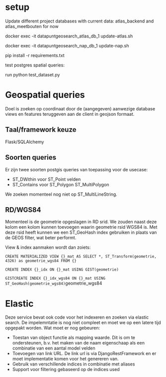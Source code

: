 # setup


Update different project databases with current data:
atlas_backend and atlas_meetbouten for now


   docker exec -it datapuntgeosearch_atlas_db_1 update-atlas.sh

   docker exec -it datapuntgeosearch_nap_db_1 update-nap.sh

pip install -r requirements.txt

test postgres spatial queries:

run python test_dataset.py



# Geospatial queries

Doel is zoeken op coordinaat door de (aangegeven) aanwezige database
views en features teruggeven aan de client in geojson formaat.

## Taal/framework keuze

Flask/SQLAlchemy

## Soorten queries
Er zijn twee soorten postgis queries van toepassing voor de usecase:

* ST_DWithin voor ST_Point velden
* ST_Contains voor ST_Polygon ST_MultiPolygon

We zoeken momenteel nog niet op ST_MultiLineString.

## RD/WGS84
Momenteel is de geometrie opgeslagen in RD srid. We zouden naast deze
kolom een kolom kunnen toevoegen waarin geometrie rsid WGS84 is. Met
deze rsid heeft kunnen we een ST_GeoHash index gebruiken in plaats van
de GEOS filter, wat beter performt.

View & index aanmaken wordt dan zoiets:

`CREATE MATERIALIZED VIEW {}_mat AS SELECT *, ST_Transform(geometrie,
4326) as geometrie_wgs84 FROM {}`

`CREATE INDEX {}_idx ON {}_mat USING GIST(geometrie)`

`GISTCREATE INDEX {}_idx_wgs84 ON {}_mat USING
ST_GeoHash(geometrie_wgs84)`geometrie_wgs84

# Elastic
Deze service bevat ook code voor het indexeren en zoeken via elastic
search. De impelemntatie is nog niet compleet en moet we op een latere
tijd opgepakt worden. Wat moet er nog gebeuren:

- Toestan van object functie als mapping waarde. Dit is om te
  ondersteunen, b.v. het maken van de naam eigenschaap als een
combinatie van een aantal model velden
- Toevoegen van link URL. De link url is via DjangoRestFramework en er
  moet implementatie komen voor het genereren van.
- Gebruik van verschillende indices in combinatie met aliases
- Support voor filtering gebaseerd op de indices used


